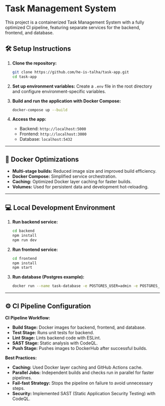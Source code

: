 # Task Management System

This project is a containerized Task Management System with a fully optimized CI pipeline, featuring separate services for the backend, frontend, and database.

## 🛠️ Setup Instructions

1. **Clone the repository:**
   ```bash
   git clone https://github.com/he-is-talha/task-app.git
   cd task-app
   ```

2. **Set up environment variables:**
   Create a `.env` file in the root directory and configure environment-specific variables.

3. **Build and run the application with Docker Compose:**
   ```bash
   docker-compose up --build
   ```

4. **Access the app:**
   - Backend: `http://localhost:5000`
   - Frontend: `http://localhost:3000`
   - Database: `localhost:5432`

---

## 🐳 Docker Optimizations

- **Multi-stage builds:** Reduced image size and improved build efficiency.
- **Docker Compose:** Simplified service orchestration.
- **Caching:** Optimized Docker layer caching for faster builds.
- **Volumes:** Used for persistent data and development hot-reloading.

---

## 💻 Local Development Environment

1. **Run backend service:**
   ```bash
   cd backend
   npm install
   npm run dev
   ```

2. **Run frontend service:**
   ```bash
   cd frontend
   npm install
   npm start
   ```

3. **Run database (Postgres example):**
   ```bash
   docker run --name task-database -e POSTGRES_USER=admin -e POSTGRES_PASSWORD=admin -d tasks_db
   ```

---

## ⚙️ CI Pipeline Configuration

**CI Pipeline Workflow:**
- **Build Stage:** Docker images for backend, frontend, and database.
- **Test Stage:** Runs unit tests for backend.
- **Lint Stage:** Lints backend code with ESLint.
- **SAST Stage:** Static analysis with CodeQL.
- **Push Stage:** Pushes images to DockerHub after successful builds.

**Best Practices:**
- **Caching:** Used Docker layer caching and GitHub Actions cache.
- **Parallel Jobs:** Independent builds and checks run in parallel for faster pipelines.
- **Fail-fast Strategy:** Stops the pipeline on failure to avoid unnecessary steps.
- **Security:** Implemented SAST (Static Application Security Testing) with CodeQL.
